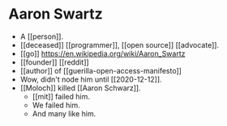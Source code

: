 # Aaron Swartz

- A [[person]].
- [[deceased]] [[programmer]], [[open source]] [[advocate]].
- [[go]] https://en.wikipedia.org/wiki/Aaron_Swartz
- [[founder]] [[reddit]]
- [[author]] of [[guerilla-open-access-manifesto]]
- Wow, didn't node him until [[2020-12-12]].
- [[Moloch]] killed [[Aaron Schwarz]].
  - [[mit]] failed him.
  - We failed him.
  - And many like him.


